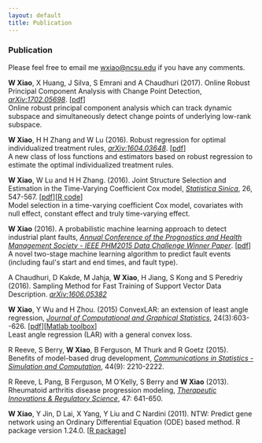 ```yaml
---
layout: default
title: Publication
---
```


### Publication

Please feel free to email me <wxiao@ncsu.edu> if you have any comments. 

**W Xiao**, X Huang, J Silva, S Emrani and A Chaudhuri (2017). Online Robust Principal Component Analysis with Change Point Detection, [_arXiv:1702.05698_](https://arxiv.org/abs/1702.05698). \[[pdf](/media/pdf/Xiao17OMWRPCA.pdf)\]  
Online robust principal component analysis which can track dynamic subspace and simultaneously detect change points of underlying low-rank subspace.

**W Xiao**, H H Zhang and W Lu (2016). Robust regression for optimal individualized treatment rules, [_arXiv:1604.03648_](https://arxiv.org/abs/1604.03648). \[[pdf](/media/pdf/Xiao16RobustA.pdf)\]  
A new class of loss functions and estimators based on robust regression to estimate the optimal individualized treatment rules.

**W Xiao**, W Lu and H H Zhang. (2016). Joint Structure Selection and Estimation in the Time-Varying Coefficient Cox model, [_Statistica Sinica_](http://www3.stat.sinica.edu.tw/statistica/j26n2/J26N26/J26N26.html), 26, 547-567. \[[pdf](/media/pdf/XiaoLuHao16TVCOX.pdf)\]\[[R code](https://github.com/wxiao0421/ConvexLAR)\]  
Model selection in a time-varying coefficient Cox model, covariates with null effect, constant effect and truly time-varying effect.  

**W Xiao** (2016). A probabilistic machine learning approach to detect industrial plant faults, [_Annual Conference of the Prognostics and Health Management Society - IEEE PHM2015 Data Challenge Winner Paper_](https://www.phmsociety.org/node/1849). \[[pdf](/media/pdf/Xiao16PHM.pdf)\]  
A novel two-stage machine learning algorithm to predict fault events (including faul's start and end times, and fault type).

A Chaudhuri, D Kakde, M Jahja,  **W Xiao**, H Jiang, S Kong and S Peredriy (2016). Sampling Method for Fast Training of Support Vector Data Description. [_arXiv:1606.05382_](https://arxiv.org/abs/1606.05382)

**W Xiao**, Y Wu and H Zhou. (2015) ConvexLAR: an extension of least angle regression, [_Journal of Computational and Graphical Statistics_](http://amstat.tandfonline.com/doi/full/10.1080/10618600.2014.962700), 24(3):603--626. \[[pdf](/media/pdf/XiaoWuZhou15ConvexLAR.pdf)\]\[[Matlab toolbox](https://github.com/wxiao0421/ConvexLAR)\]  
Least angle regression (LAR) with a general convex loss.

R Reeve, S Berry, **W Xiao**, B Ferguson, M Thurk and R Goetz (2015). Benefits of model-based drug development, [_Communications in Statistics - Simulation and Computation_](http://www.tandfonline.com/doi/abs/10.1080/03610918.2013.833232), 44(9): 2210-2222.

R Reeve, L Pang, B Ferguson, M O’Kelly, S Berry and **W Xiao** (2013). Rheumatoid arthritis disease progression modeling, [_Therapeutic Innovations & Regulatory Science_](http://journals.sagepub.com/doi/abs/10.1177/2168479013499571?journalCode=dijc), 47: 641-650.

**W Xiao**, Y Jin, D Lai, X Yang, Y Liu and C Nardini (2011). NTW: Predict gene network using an Ordinary Differential Equation (ODE) based method. R package version 1.24.0. \[[R package](http://bioconductor.org/packages/release/bioc/html/NTW.html)\]